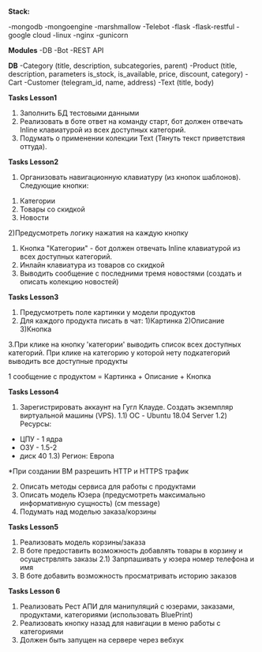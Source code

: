 **Stack:**

-mongodb
-mongoengine
-marshmallow
-Telebot
-flask
-flask-restful
-google cloud
-linux
-nginx
-gunicorn

**Modules**
-DB
-Bot
-REST API

**DB**
-Category
(title, description, subcategories, parent)
-Product
(title, description, parameters is_stock, is_available, price, discount, category)
-Cart
-Customer
(telegram_id, name, address)
-Text
(title, body)

**Tasks Lesson1**
1) Заполнить БД тестовыми данными
2) Реализовать в боте ответ на команду старт, бот должен отвечать Inline клавиатурой из
всех доступных категорий.
3) Подумать о применении колекции Text (Тянуть текст приветствия оттуда).

**Tasks Lesson2**
1) Организовать навигационную клавиатуру (из кнопок шаблонов). Следующие кнопки:
1. Категории
2. Товары со скидкой
3. Новости

2)Предусмотреть логику нажатия на каждую кнопку
1. Кнопка "Категории" - бот должен отвечать Inline клавиатурой из
всех доступных категорий.
2. Инлайн клавиатура из товаров со скидкой
3. Выводить сообщение с последними тремя новостями (создать и описать колекцию новостей)

**Tasks Lesson3**
1. Предусмотреть поле картинки у модели продуктов
2. Для каждого продукта писать в чат:
1)Картинка
2)Описание
3)Кнопка

3.При клике на кнопку 'категории' выводить список всех доступных категорий.
При клике на категорию у которой нету подкатегорий выводить все доступные продукты

1 сообщение с продуктом = Картинка + Описание + Кнопка

**Tasks Lesson4**
1) Зарегистрировать аккаунт на Гугл Клауде. Создать экземпляр виртуальной машины (VPS).
1.1) ОС - Ubuntu 18.04 Server
1.2) Ресурсы: 
- ЦПУ - 1 ядра
- ОЗУ - 1.5-2
- диск 40
1.3) Регион: Европа

*При создании ВМ разрешить HTTP и HTTPS трафик

2) Описать методы сервиса для работы с продуктами
3) Описать модель Юзера (предусмотреть максимально информативную сущность) (см message)
4) Подумать над моделью заказа/корзины

**Tasks Lesson5**
1) Реализовать модель корзины/заказа
2) В боте предоставить возможность добавлять товары в корзину и осущестрвлять заказы
2.1) Запрпашивать у юзера номер телефона и имя
3) В боте добавить возможность просматривать историю заказов

**Tasks Lesson 6**
1) Реализовать Рест АПИ для манипуляций с юзерами, заказами, продуктами, категориями (использовать BluePrint)
2) Реализовать кнопку назад для навигации в меню работы с категориями
3) Должен быть запущен на сервере через вебхук